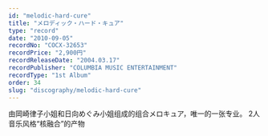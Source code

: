 ```yaml
---
id: "melodic-hard-cure"
title: "メロディック・ハード・キュア"
type: "record"
date: "2010-09-05"
recordNo: "COCX-32653"
recordPrice: "2,900円"
recordReleaseDate: "2004.03.17"
recordPublisher: "COLUMBIA MUSIC ENTERTAINMENT"
recordType: "1st Album"
order: 34
slug: "discography/melodic-hard-cure"
---
```


由岡崎律子小姐和日向めぐみ小姐组成的组合メロキュア，唯一的一张专业。 2人音乐风格“核融合”的产物
